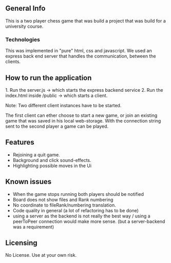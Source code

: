 
<h2>General Info </h2>

This is a two player chess game that was build a project that was build for a university course.

<h3>Technologies</h3>
This was implemented in "pure" html, css and javascript.
We used an express back end server that handles the communication,
between the clients.



<h2>How to run the application</h2>
1. Run the server.js -> which starts the express backend service
2. Run the index.html inside /public -> which starts a client.

Note: Two different client instances have to be started.

The first client can ether choose to start a new game, or join an existing game that was saved in his local web-storage.
With the connection string sent to the second player a game can be played.


<h2>Features</h2>
<ul>
<li>Rejoining a quit game.</li>
<li>Background and click sound-effects.</li>
<li>Highlighting possible moves in the Ui</li>
</ul>

<h2>Known issues </h2>

<ul>
<li>When the game stops running both players should be notified</li>
<li>Board does not show files and Rank numbering</li>
<li>No coordinate to fileRank/numbering translation.</li>
<li>Code quality in general 
  (a lot of refactoring has to be done)</li>
<li>using a server as the backend is not really the best way / using a peerToPeer connection would make more sense.
  (but a server-backend was a requirement)</li>
</ul> 
  

<h2>Licensing</h2>
No License.
Use at your own risk.

